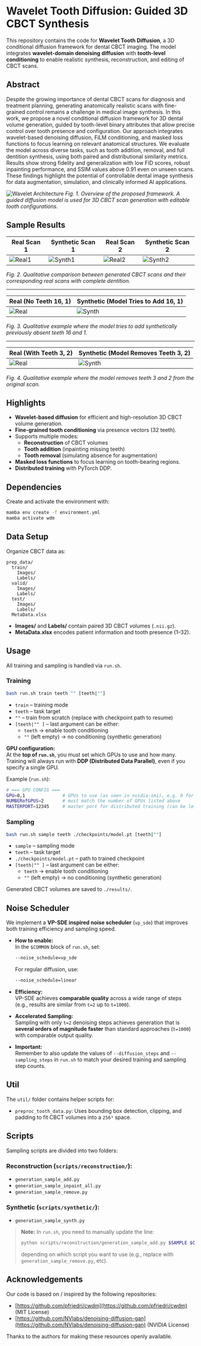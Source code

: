 # Wavelet Tooth Diffusion: Guided 3D CBCT Synthesis

This repository contains the code for **Wavelet Tooth Diffusion**, a 3D conditional diffusion framework for dental CBCT imaging. The model integrates **wavelet-domain denoising diffusion** with **tooth-level conditioning** to enable realistic synthesis, reconstruction, and editing of CBCT scans.

## Abstract
Despite the growing importance of dental CBCT scans for diagnosis and treatment planning, generating anatomically realistic scans 
with fine-grained control remains a challenge in medical image synthesis. In this work, we propose a novel conditional diffusion framework
for 3D dental volume generation, guided by tooth-level binary attributes that allow precise control over tooth presence and configuration. Our
approach integrates wavelet-based denoising diffusion, FiLM conditioning, and masked loss functions to focus learning on relevant anatomical
structures. We evaluate the model across diverse tasks, such as tooth addition, removal, and full dentition synthesis, using both paired and
distributional similarity metrics. Results show strong fidelity and generalization with low FID scores, robust inpainting performance, and SSIM
values above 0.91 even on unseen scans. These findings highlight the potential of controllable dental image synthesis for data augmentation,
simulation, and clinically informed AI applications.

![Wavelet Architecture](./assets/diffusion-model.png)
*Fig. 1. Overview of the proposed framework. A guided diffusion model is used for 3D CBCT scan generation with editable tooth configurations.*

## Sample Results

| Real Scan 1 | Synthetic Scan 1 | Real Scan 2 | Synthetic Scan 2 |
|-------------|------------------|-------------|------------------|
| ![Real1](./assets/1000966359_20180113_middle_slice.jpg) | ![Synth1](./assets/1000966359_20180113_middle_slice_synthetic.jpg) | ![Real2](./assets/1001022839_20180110_middle_slice.jpg) | ![Synth2](./assets/1001022839_20180110_middle_slice.jpg) |

*Fig. 2. Qualitative comparison between generated CBCT scans and their corresponding real scans with complete dentition.*

---


| Real (No Teeth 16, 1) | Synthetic (Model Tries to Add 16, 1) |
|------------------------|--------------------------------------|
| ![Real](./assets/1000995722_20180112.nii_middle_slice.jpg) | ![Synth](./assets/tp_added_16_1_1000995722_20180112.nii_middle_slice.jpg) |

*Fig. 3. Qualitative example where the model tries to add synthetically previously absent teeth 16 and 1.*

---

| Real (With Teeth 3, 2) | Synthetic (Model Removes Teeth 3, 2) |
|-------------------------|--------------------------------------|
| ![Real](./assets/1000966359_20180113.nii_middle_slice.jpg) | ![Synth](./assets/tp_removed_3_2_1000966359_20180113.nii_middle_slice.jpg) |

*Fig. 4. Qualitative example where the model removes teeth 3 and 2 from the original scan.*




## Highlights

- **Wavelet-based diffusion** for efficient and high-resolution 3D CBCT volume generation.  
- **Fine-grained tooth conditioning** via presence vectors (32 teeth).  
- Supports multiple modes:
  - **Reconstruction** of CBCT volumes  
  - **Tooth addition** (inpainting missing teeth)  
  - **Tooth removal** (simulating absence for augmentation)  
- **Masked loss functions** to focus learning on tooth-bearing regions.  
- **Distributed training** with PyTorch DDP.

## Dependencies

Create and activate the environment with:

```bash
mamba env create -f environment.yml
mamba activate wdm
```

## Data Setup

Organize CBCT data as:

```
prep_data/
  train/
    Images/
    Labels/
  valid/
    Images/
    Labels/
  test/
    Images/
    Labels/
  MetaData.xlsx
```

- **Images/** and **Labels/** contain paired 3D CBCT volumes (`.nii.gz`).  
- **MetaData.xlsx** encodes patient information and tooth presence (1–32). 

## Usage

All training and sampling is handled via `run.sh`.


### Training

```bash
bash run.sh train teeth "" [teeth|""]
```

- `train` – training mode  
- `teeth` – task target  
- `""` – train from scratch (replace with checkpoint path to resume)  
- `[teeth|"" ]` – last argument can be either:  
  - `teeth` → enable tooth conditioning  
  - `""` (left empty) → no conditioning (synthetic generation)  

**GPU configuration:**  
At the **top of `run.sh`**, you must set which GPUs to use and how many. Training will always run with **DDP (Distributed Data Parallel)**, even if you specify a single GPU.

Example (`run.sh`):

```bash
# === GPU CONFIG ===
GPU=0,1              # GPUs to use (as seen in nvidia-smi), e.g. 0 for single GPU, 0,1 for two GPUs
NUMBERofGPUS=2       # must match the number of GPUs listed above
MASTERPORT=12345     # master port for distributed training (can be left as default)
```

### Sampling

```bash
bash run.sh sample teeth ./checkpoints/model.pt [teeth|""]
```

- `sample` – sampling mode  
- `teeth` – task target  
- `./checkpoints/model.pt` – path to trained checkpoint  
- `[teeth|"" ]` – last argument can be either:  
  - `teeth` → enable tooth conditioning  
  - `""` (left empty) → no conditioning (synthetic generation)  

Generated CBCT volumes are saved to `./results/`.

## Noise Scheduler

We implement a **VP-SDE inspired noise scheduler** (`vp_sde`) that improves both training efficiency and sampling speed.  

- **How to enable:**  
  In the `$COMMON` block of `run.sh`, set:  

  ```bash
  --noise_schedule=vp_sde
  ```  

  For regular diffusion, use:  

  ```bash
  --noise_schedule=linear
  ```  

- **Efficiency:**  
  VP-SDE achieves **comparable quality** across a wide range of steps (e.g., results are similar from `t=2` up to `t=1000`).  

- **Accelerated Sampling:**  
  Sampling with only `t=2` denoising steps achieves generation that is **several orders of magnitude faster** than standard approaches (`t=1000`) with comparable output quality.

- **Important:**  
  Remember to also update the values of `--diffusion_steps` and `--sampling_steps` in `run.sh` to match your desired training and sampling step counts.

## Util

The `util/` folder contains helper scripts for:

- `preproc_tooth_data.py`: Uses bounding box detection, clipping, and padding to fit CBCT volumes into a `256³` space.

## Scripts

Sampling scripts are divided into two folders:

### Reconstruction (`scripts/reconstruction/`):
- `generation_sample_add.py`
- `generation_sample_inpaint_all.py`
- `generation_sample_remove.py`

### Synthetic (`scripts/synthetic/`):
- `generation_sample_synth.py`

> **Note:** In `run.sh`, you need to manually update the line:
> 
> ```bash
> python scripts/reconstruction/generation_sample_add.py $SAMPLE $COMMON
> ```
>
> depending on which script you want to use (e.g., replace with `generation_sample_remove.py`, etc).

## Acknowledgements

Our code is based on / inspired by the following repositories:

* [https://github.com/pfriedri/cwdm](https://github.com/pfriedri/cwdm) (MIT License)
* [https://github.com/NVlabs/denoising-diffusion-gan](https://github.com/NVlabs/denoising-diffusion-gan) (NVIDIA License)

Thanks to the authors for making these resources openly available.
